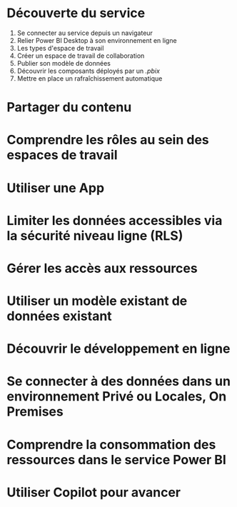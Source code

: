 # Découverte du service
1. Se connecter au service depuis un navigateur
2. Relier Power BI Desktop à son environnement en ligne 
3. Les types d'espace de travail 
4. Créer un espace de travail de collaboration 
5. Publier son modèle de données
6. Découvrir les composants déployés par un _.pbix_
7. Mettre en place un rafraîchissement automatique

# Partager du contenu 

# Comprendre les rôles au sein des espaces de travail 

# Utiliser une App 

# Limiter les données accessibles via la sécurité niveau ligne (RLS) 

# Gérer les accès aux ressources 

# Utiliser un modèle existant de données existant

# Découvrir le développement en ligne 

# Se connecter à des données dans un environnement Privé ou Locales, On Premises 

# Comprendre la consommation des ressources dans le service Power BI 

# Utiliser Copilot pour avancer 

